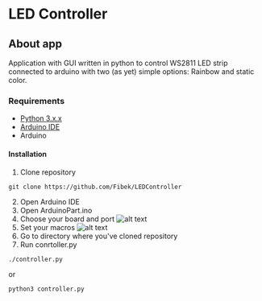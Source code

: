 # LED Controller

## About app

Application with GUI written in python to control WS2811 LED strip connected to 
arduino with two (as yet) simple options: Rainbow and static color.

### Requirements

* [Python 3.x.x](https://www.python.org/downloads/)
* [Arduino IDE](https://www.arduino.cc/en/main/software)
* Arduino

#### Installation

1. Clone repository

```
git clone https://github.com/Fibek/LEDController
```
2. Open Arduino IDE
3. Open ArduinoPart.ino
4. Choose your board and port
![alt text](https://github.com/Fibek/LEDController/src/scr3_board_processor_port.png "Choose port, board, and processor")
5. Set your macros
![alt text](https://github.com/Fibek/LEDController/src/scr4_define.png "Set your macros")
7. Go to directory where you've cloned repository
8. Run conrtoller.py

```
./controller.py
```
or
```
python3 controller.py
```
